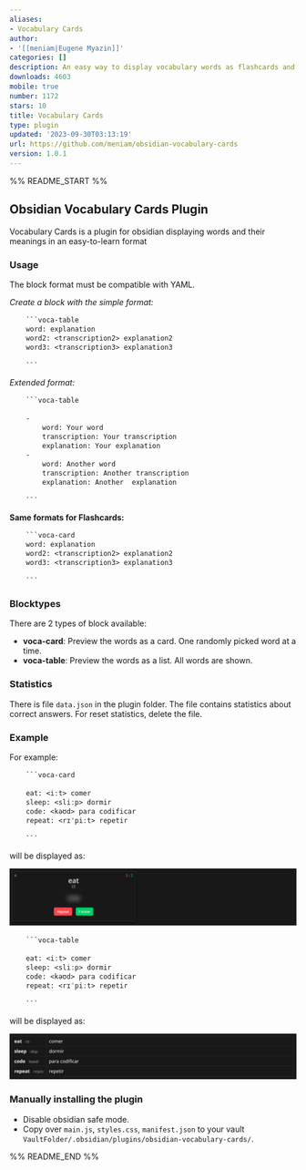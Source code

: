 ```yaml
---
aliases:
- Vocabulary Cards
author:
- '[[meniam|Eugene Myazin]]'
categories: []
description: An easy way to display vocabulary words as flashcards and as a list.
downloads: 4603
mobile: true
number: 1172
stars: 10
title: Vocabulary Cards
type: plugin
updated: '2023-09-30T03:13:19'
url: https://github.com/meniam/obsidian-vocabulary-cards
version: 1.0.1
---
```


%% README_START %%

## Obsidian Vocabulary Cards Plugin
Vocabulary Cards is a plugin for obsidian displaying words and their meanings in an easy-to-learn format

### Usage

The block format must be compatible with YAML.

*Create a block with the simple format:*

```
    ```voca-table
    word: explanation
    word2: <transcription2> explanation2
    word3: <transcription3> explanation3

    ```
```

*Extended format:*

```
    ```voca-table
    
    - 
        word: Your word
        transcription: Your transcription
        explanation: Your explanation
    - 
        word: Another word
        transcription: Another transcription
        explanation: Another  explanation

    ```
```

**Same formats for Flashcards:**

```
    ```voca-card
    word: explanation
    word2: <transcription2> explanation2
    word3: <transcription3> explanation3

    ```
```

### Blocktypes
There are 2 types of block available:  
- **voca-card**:   Preview the words as a card. One randomly picked word at a time.
- **voca-table**:  Preview the words as a list. All words are shown.

### Statistics

There is file `data.json` in the plugin folder. 
The file contains statistics about correct answers. For reset statistics, delete the file.

### Example
For example:  

```
    ```voca-card
    
    eat: <iːt> comer  
    sleep: <sliːp> dormir
    code: <kəʊd> para codificar
    repeat: <rɪˈpiːt> repetir
    
    ```
```
will be displayed as:  

![example](https://raw.githubusercontent.com/meniam/obsidian-vocabulary-cards/HEAD/doc/card.jpg)

```
    ```voca-table
    
    eat: <iːt> comer  
    sleep: <sliːp> dormir
    code: <kəʊd> para codificar
    repeat: <rɪˈpiːt> repetir
    
    ```
```
will be displayed as:

![example](https://raw.githubusercontent.com/meniam/obsidian-vocabulary-cards/HEAD/doc/table.jpg)


### Manually installing the plugin
- Disable obsidian safe mode.
- Copy over `main.js`, `styles.css`, `manifest.json` to your vault `VaultFolder/.obsidian/plugins/obsidian-vocabulary-cards/`.


%% README_END %%